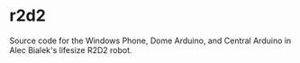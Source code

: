 # r2d2
Source code for the Windows Phone, Dome Arduino, and Central Arduino in Alec Bialek's lifesize R2D2 robot.
